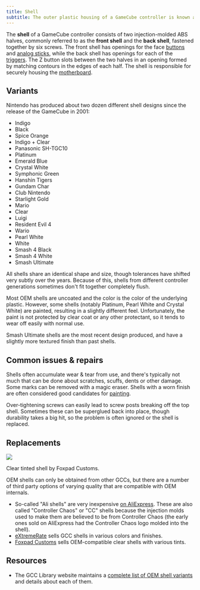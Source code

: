 ```yaml
---
title: Shell
subtitle: The outer plastic housing of a GameCube controller is known as the shell.
---
```


The **shell** of a GameCube controller consists of two injection-molded ABS halves, commonly referred to as the **front shell** and the **back shell**, fastened together by six screws. The front shell has openings for the face [buttons](/button) and [analog sticks](/analog-sticks), while the back shell has openings for each of the [triggers](/trigger). The Z button slots between the two halves in an opening formed by matching contours in the edges of each half. The shell is responsible for securely housing the [motherboard](/motherboard).

## Variants

Nintendo has produced about two dozen different shell designs since the release of the GameCube in 2001:

- Indigo
- Black
- Spice Orange
- Indigo + Clear
- Panasonic SH-TGC10
- Platinum
- Emerald Blue
- Crystal White
- Symphonic Green
- Hanshin Tigers
- Gundam Char
- Club Nintendo
- Starlight Gold
- Mario
- Clear
- Luigi
- Resident Evil 4
- Wario
- Pearl White
- White
- Smash 4 Black
- Smash 4 White
- Smash Ultimate

All shells share an identical shape and size, though tolerances have shifted very subtly over the years. Because of this, shells from different controller generations sometimes don't fit together completely flush.

Most OEM shells are uncoated and the color is the color of the underlying plastic. However, some shells (notably Platinum, Pearl White and Crystal White) are painted, resulting in a slightly different feel. Unfortunately, the paint is not protected by clear coat or any other protectant, so it tends to wear off easily with normal use.

Smash Ultimate shells are the most recent design produced, and have a slightly more textured finish than past shells.

## Common issues & repairs

Shells often accumulate wear & tear from use, and there's typically not much that can be done about scratches, scuffs, dents or other damage. Some marks can be removed with a magic eraser. Shells with a worn finish are often considered good candidates for [painting](/shell/shell-mods/shell-painting).

Over-tightening screws can easily lead to screw posts breaking off the top shell. Sometimes these can be superglued back into place, though durability takes a big hit, so the problem is often ignored or the shell is replaced.

## Replacements

<aside>
  <a href="/static/compendium/foxpad-shell.jpg">
    <img src="/static/compendium/foxpad-shell-thumb.jpg">
  </a>
  <p>Clear tinted shell by Foxpad Customs.</p>
</aside>

OEM shells can only be obtained from other GCCs, but there are a number of third party options of varying quality that are compatible with OEM internals.

- So-called "Ali shells" are very inexpensive [on AliExpress](https://www.aliexpress.us/item/3256805693064809.html). These are also called "Controller Chaos" or "CC" shells because the injection molds used to make them are believed to be from Controller Chaos (the early ones sold on AliExpress had the Controller Chaos logo molded into the shell).
- [eXtremeRate](https://extremerate.com/collections/nintendo-gamecube-shells) sells GCC shells in various colors and finishes.
- [Foxpad Customs](https://foxpadcustoms.com) sells OEM-compatible clear shells with various tints.

## Resources

- The GCC Library website maintains a [complete list of OEM shell variants](https://gccontrollerlibrary.com/controllers/wired-gamecube-controller/) and details about each of them.
